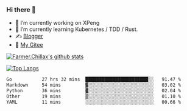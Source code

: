 ### Hi there 👋

- 🔭 I’m currently working on XPeng
- 🌱 I’m currently learning Kubernetes / TDD / Rust.
- ✍️ [Blogger](https://blog.farmer233.top)
- 🤔 [My Gitee](https://gitee.com/Farmer-chong)


[![Farmer.Chillax's github stats](https://github-readme-stats.vercel.app/api?username=FarmerChillax)](https://github.com/anuraghazra/github-readme-stats)

[![Top Langs](https://github-readme-stats.vercel.app/api/top-langs/?username=FarmerChillax&layout=compact&hide=html,css,javascript)](https://github.com/anuraghazra/github-readme-stats)


<a href="https://wakatime.com/@Farmer"> </a>
          <!--START_SECTION:waka-->

```txt
Go           27 hrs 32 mins  ███████████████████████░░   91.47 %
Markdown     54 mins         ▓░░░░░░░░░░░░░░░░░░░░░░░░   03.02 %
Python       36 mins         ▓░░░░░░░░░░░░░░░░░░░░░░░░   02.04 %
Other        19 mins         ▒░░░░░░░░░░░░░░░░░░░░░░░░   01.10 %
YAML         11 mins         ░░░░░░░░░░░░░░░░░░░░░░░░░   00.66 %
```

<!--END_SECTION:waka-->



<!--
**Farmer-chong/Farmer-chong** is a ✨ _special_ ✨ repository because its `README.md` (this file) appears on your GitHub profile.

Here are some ideas to get you started:

- 🔭 I’m currently working on ...
- 🌱 I’m currently learning ...
- 👯 I’m looking to collaborate on ...
- 🤔 I’m looking for help with ...
- 💬 Ask me about ...
- 📫 How to reach me: ...
- 😄 Pronouns: ...
- ⚡ Fun fact: ...
-->
